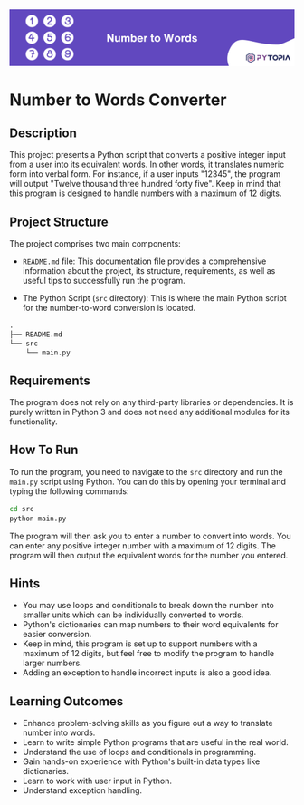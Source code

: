 <img src="./images/banner.png" width="800">

# Number to Words Converter

## Description

This project presents a Python script that converts a positive integer input from a user into its equivalent words. In other words, it translates numeric form into verbal form. For instance, if a user inputs "12345", the program will output "Twelve thousand three hundred forty five". Keep in mind that this program is designed to handle numbers with a maximum of 12 digits.

## Project Structure

The project comprises two main components:

- `README.md` file: This documentation file provides a comprehensive information about the project, its structure, requirements, as well as useful tips to successfully run the program.

- The Python Script (`src` directory): This is where the main Python script for the number-to-word conversion is located. 

```
.
├── README.md
└── src
    └── main.py
```

## Requirements

The program does not rely on any third-party libraries or dependencies. It is purely written in Python 3 and does not need any additional modules for its functionality.

## How To Run

To run the program, you need to navigate to the `src` directory and run the `main.py` script using Python. You can do this by opening your terminal and typing the following commands:

```bash
cd src
python main.py
```

The program will then ask you to enter a number to convert into words. You can enter any positive integer number with a maximum of 12 digits. The program will then output the equivalent words for the number you entered.

## Hints

- You may use loops and conditionals to break down the number into smaller units which can be individually converted to words.
- Python's dictionaries can map numbers to their word equivalents for easier conversion.
- Keep in mind, this program is set up to support numbers with a maximum of 12 digits, but feel free to modify the program to handle larger numbers.
- Adding an exception to handle incorrect inputs is also a good idea.

## Learning Outcomes

- Enhance problem-solving skills as you figure out a way to translate number into words.
- Learn to write simple Python programs that are useful in the real world.
- Understand the use of loops and conditionals in programming.
- Gain hands-on experience with Python's built-in data types like dictionaries.
- Learn to work with user input in Python.
- Understand exception handling.
